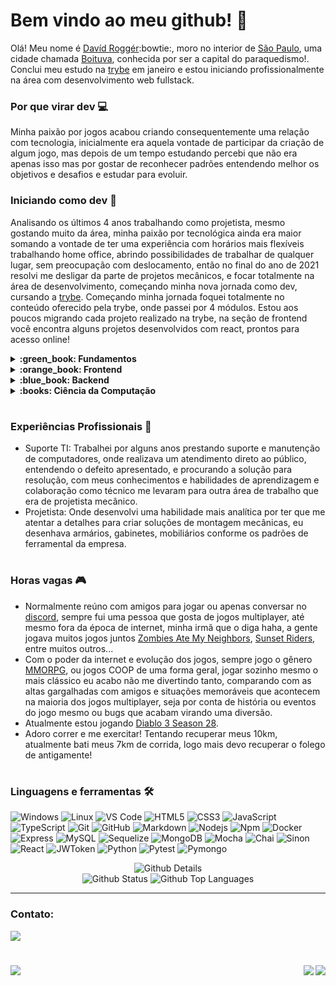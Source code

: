 # Bem vindo ao meu github! :wave:

Olá! Meu nome é [Davíd Roggér](https://www.linkedin.com/in/davidrogger/):bowtie:, moro no interior de [São Paulo](https://pt.wikipedia.org/wiki/S%C3%A3o_Paulo), uma cidade chamada [Boituva](https://www.boituva.sp.gov.br/), conhecida por ser a capital do paraquedismo!.
Conclui meu estudo na [trybe](https://www.betrybe.com/) em janeiro e estou iniciando profissionalmente na área com desenvolvimento web fullstack.
### Por que virar dev :computer:

Minha paixão por jogos acabou criando consequentemente uma relação com tecnologia, inicialmente era aquela vontade de participar da criação de algum jogo, mas depois de um tempo estudando percebi que não era apenas isso mas por gostar de reconhecer padrões entendendo melhor os objetivos e desafios e estudar para evoluir.

### Iniciando como dev :rocket:

Analisando os últimos 4 anos trabalhando como projetista, mesmo gostando muito da área, minha paixão por tecnológica ainda era maior somando a vontade de ter uma experiência com horários mais flexíveis trabalhando home office, abrindo possibilidades de trabalhar de qualquer lugar, sem preocupação com deslocamento, então no final do ano de 2021 resolvi me desligar da parte de projetos mecânicos, e focar totalmente na área de desenvolvimento, começando minha nova jornada como dev, cursando a [trybe](https://www.betrybe.com/).
Começando minha jornada foquei totalmente no conteúdo oferecido pela trybe, onde passei por 4 módulos. Estou aos poucos migrando cada projeto realizado na trybe, na seção de frontend você encontra alguns projetos desenvolvidos com react, prontos para acesso online!

<details>
  <summary>
    <strong>
      :green_book: Fundamentos
    </strong>
  </summary>

  #

  Onde conheci o github e seu funcionamento, aprendi minha primeira linguagem, Javascript e aumentei o nível de lógica de programação, focando sempre em boas práticas, foi apresentando e executado o uso de testes como algo fundamental no dia a dia para desenvolver aplicações com mais qualidade.
  
  [Detalhes dos projetos de Fundamentos](https://github.com/davidrogger/trybe-fundamentos)
  #
</details>

<details>
  <summary>
    <strong>
      :orange_book: Frontend
    </strong>
  </summary>

  #
  Esse modulo foi focado em aprender o funcionamento da biblioteca React.js, por ser muito reconhecida e usada no mercado de trabalho, aprendi a utilizar ela usando classes inicialmente para ser apto há realizar manutenção caso me depare com algum legado futuramente e por ser mais complicada comparando com sua versão funcional. Durante esse módulo foi abordado conceitos básicos e noções de uso do Agile usando Scrum e Kanban nos projetos em grupo.
  
  [Detalhes dos projetos de Frontend](https://github.com/davidrogger/trybe-frontend)
   
  </div>  
  </details>

</details>

<details>
  <summary>
    <strong>
      :blue_book: Backend
    </strong>
  </summary>

  #
  Conteinerização usando Docker, e seus benefícios para garantir o funcionamento da aplicação em um ambiente de contêineres, foi o modulo mais longo e cansativo, por ter muito material teórico e conceitos, que pareciam muito confusos no começo, aprendi a desenvolver um código para backend, robusto, usando Arquitetura de software seguindo padrão MSC, limpo, escalável usando banco de dados e realizando testes automatizados.

  [Detalhes dos projetos de Back-end](https://github.com/davidrogger/trybe-backend)
   
  </div>

  #
</details>

<details>
  <summary>
    <strong>
      :books: Ciência da Computação
    </strong>
  </summary>

  #
  Iniciada uma nova linguagem, Python, padrões de projetos, raspagem de dados, complexidade de tempo e espaço com algoritmos e estrutura de dados, com alocamento de memória, funcionamento de pilhas, filas, conjuntos entre muitos outros conceitos e padrões.

  [Detalhes dos projetos de Ciência da Computação](https://github.com/davidrogger/trybe-ciencia-da-computacao)

</details>

#
### Experiências Profissionais :wrench:

- Suporte TI: Trabalhei por alguns anos prestando suporte e manutenção de computadores, onde realizava um atendimento direto ao público, entendendo o defeito apresentado, e procurando a solução para resolução, com meus conhecimentos e habilidades de aprendizagem e colaboração como técnico me levaram para outra área de trabalho que era de projetista mecânico.
- Projetista: Onde desenvolvi uma habilidade mais analítica por ter que me atentar a detalhes para criar soluções de montagem mecânicas, eu desenhava armários, gabinetes, mobiliários conforme os padrões de ferramental da empresa.

#

### Horas vagas :video_game:

- Normalmente reúno com amigos para jogar ou apenas conversar no [discord](https://en.wikipedia.org/wiki/Discord), sempre fui uma pessoa que gosta de jogos multiplayer, até mesmo fora da época de internet, minha irmã que o diga haha, a gente jogava muitos jogos juntos [Zombies Ate My Neighbors](https://pt.wikipedia.org/wiki/Zombies_Ate_My_Neighbors), [Sunset Riders](https://pt.wikipedia.org/wiki/Sunset_Riders), entre muitos outros...
- Com o poder da internet e evolução dos jogos, sempre jogo o gênero [MMORPG](https://pt.wikipedia.org/wiki/MMORPG), ou jogos COOP de uma forma geral, jogar sozinho mesmo o mais clássico eu acabo não me divertindo tanto, comparando com as altas gargalhadas com amigos e situações memoráveis que acontecem na maioria dos jogos multiplayer, seja por conta de história ou eventos do jogo mesmo ou bugs que acabam virando uma diversão.
- Atualmente estou jogando [Diablo 3 Season 28](https://us.diablo3.blizzard.com/pt-br/).
- Adoro correr e me exercitar! Tentando recuperar meus 10km, atualmente bati meus 7km de corrida, logo mais devo recuperar o folego de antigamente!

#

###
### Linguagens e ferramentas 🛠

![Windows](http://img.shields.io/badge/-Windows-0078D6?style=flat-square&logo=windows&logoColor=ffffff)
![Linux](http://img.shields.io/badge/-Linux-ffb200?style=flat-square&logo=linux&logoColor=000000)
![VS Code](http://img.shields.io/badge/-VS%20Code-007ACC?style=flat-square&logo=visual-studio-code&logoColor=ffffff)
![HTML5](https://img.shields.io/badge/-HTML5-%23E44D27?style=flat-square&logo=html5&logoColor=ffffff)
![CSS3](https://img.shields.io/badge/-CSS3-%231572B6?style=flat-square&logo=css3)
![JavaScript](https://img.shields.io/badge/-JavaScript-%23F7DF1C?style=flat-square&logo=javascript&logoColor=000000&labelColor=%23F7DF1C&color=%23FFCE5A)
![TypeScript](https://img.shields.io/badge/-TypeScript-235a97?style=flat-square&logo=typescript&logoColor=ffffff)
![Git](https://img.shields.io/badge/-Git-%23F05032?style=flat-square&logo=git&logoColor=%23ffffff)
![GitHub](https://img.shields.io/badge/-GitHub-181717?style=flat-square&logo=github)
![Markdown](https://img.shields.io/badge/-Markdown-000000?style=flat-square&logo=markdown)
![Nodejs](https://img.shields.io/badge/-Nodejs-339933?style=flat-square&logo=Node.js&logoColor=ffffff)
![Npm](https://img.shields.io/badge/-npm-CB3837?style=flat-square&logo=npm)
![Docker](https://img.shields.io/badge/-Docker-003f8c?style=flat-square&logo=docker&logoColor=fff)
![Express](https://img.shields.io/badge/-Express-339999?style=flat-square&logo=express&logoColor=ffffff)
![MySQL](https://img.shields.io/badge/-MySQL-EAA221?style=flat-square&logo=mysql&logoColor=1e4c68)
![Sequelize](https://img.shields.io/badge/-Sequelize-02afef?style=flat-square&logo=sequelize&logoColor=ffffff)
![MongoDB](https://img.shields.io/badge/-MongoDB-b?style=flat-square&logo=MongoDB&logoColor=ffffff)
![Mocha](https://img.shields.io/badge/-Mocha-896446?style=flat-square&logo=mocha&logoColor=ffffff)
![Chai](https://img.shields.io/badge/-Chai-a40802?style=flat-square&logo=chai)
![Sinon](https://img.shields.io/badge/-Sinon-a0d3a4?style=flat-square&logo=sinon)
![React](https://img.shields.io/badge/-React.js-61DAFB?style=flat-square&logo=react&logoColor=ffffff)
![JWToken](https://img.shields.io/badge/-JWToken-000?style=flat-square&logo=jsonwebtokens&logoColor=d63aff)
![Python](https://img.shields.io/badge/-Python-%23F7DF1C?style=flat-square&logo=python)
![Pytest](https://img.shields.io/badge/-Pytest-fff?style=flat-square&logo=pytest)
![Pymongo](https://img.shields.io/badge/-Pymongo-b?style=flat-square&logo=Pymongo)


<div align="center">
    <img alt="Github Details" src="https://github-profile-summary-cards.vercel.app/api/cards/profile-details?username=davidrogger&theme=github_dark">
  <div align="center">
    <img alt="Github Status" src="https://github-profile-summary-cards.vercel.app/api/cards/stats?username=davidrogger&theme=github_dark">
    <img alt="Github Top Languages" src="https://github-profile-summary-cards.vercel.app/api/cards/repos-per-language?username=davidrogger&theme=github_dark">
  </div>
</div>
<hr>
<h3>Contato:</h3>
<div>
<a href="https://www.linkedin.com/in/davidrogger/" target="_blank"><img src="https://img.shields.io/badge/-LinkedIn-%230077B5?style=for-the-badge&logo=linkedin&logoColor=white" target="_blank"></a>
<h1 align="center">
  <img align="left" src="https://visitor-badge.laobi.icu/badge?page_id=davidrogger" />
  <img align="right" src="https://img.shields.io/github/followers/davidrogger?label=Follow&style=social" />
</h1>
</div>

#

<div align="right">
  <img src="https://badgen.net/badge/last%20update/27-02-2023/blue">
</div>
